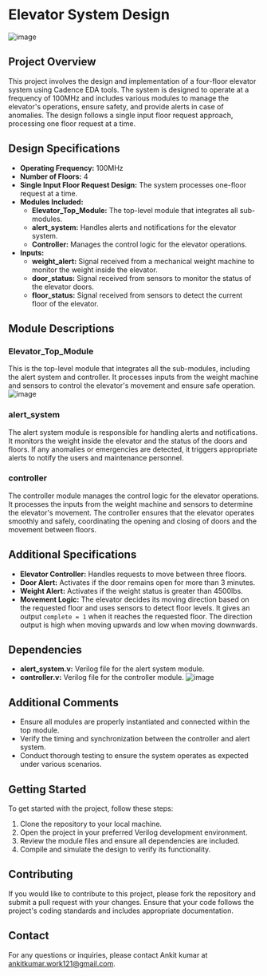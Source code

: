 # Elevator System Design
![image](https://github.com/user-attachments/assets/dc3a6757-dc8f-4beb-8002-8e3c8ae586ba)

## Project Overview
This project involves the design and implementation of a four-floor elevator system using Cadence EDA tools. The system is designed to operate at a frequency of 100MHz and includes various modules to manage the elevator's operations, ensure safety, and provide alerts in case of anomalies. The design follows a single input floor request approach, processing one floor request at a time.

## Design Specifications
- **Operating Frequency:** 100MHz
- **Number of Floors:** 4
- **Single Input Floor Request Design:** The system processes one-floor request at a time.
- **Modules Included:**
  - **Elevator_Top_Module:** The top-level module that integrates all sub-modules.
  - **alert_system:** Handles alerts and notifications for the elevator system.
  - **Controller:** Manages the control logic for the elevator operations.
- **Inputs:**
  - **weight_alert:** Signal received from a mechanical weight machine to monitor the weight inside the elevator.
  - **door_status:** Signal received from sensors to monitor the status of the elevator doors.
  - **floor_status:** Signal received from sensors to detect the current floor of the elevator.

## Module Descriptions
### Elevator_Top_Module
This is the top-level module that integrates all the sub-modules, including the alert system and controller. It processes inputs from the weight machine and sensors to control the elevator's movement and ensure safe operation.
![image](https://github.com/user-attachments/assets/7e04a4ef-9f1f-4c29-a114-3c0aacb04f43)
### alert_system
The alert system module is responsible for handling alerts and notifications. It monitors the weight inside the elevator and the status of the doors and floors. If any anomalies or emergencies are detected, it triggers appropriate alerts to notify the users and maintenance personnel.

### controller
The controller module manages the control logic for the elevator operations. It processes the inputs from the weight machine and sensors to determine the elevator's movement. The controller ensures that the elevator operates smoothly and safely, coordinating the opening and closing of doors and the movement between floors.

## Additional Specifications
- **Elevator Controller:** Handles requests to move between three floors.
- **Door Alert:** Activates if the door remains open for more than 3 minutes.
- **Weight Alert:** Activates if the weight status is greater than 4500lbs.
- **Movement Logic:** The elevator decides its moving direction based on the requested floor and uses sensors to detect floor levels. It gives an output `complete = 1` when it reaches the requested floor. The direction output is high when moving upwards and low when moving downwards.


## Dependencies
- **alert_system.v:** Verilog file for the alert system module.
- **controller.v:** Verilog file for the controller module.
![image](https://github.com/user-attachments/assets/3adcaf84-30e2-439e-8edc-6ce5fde99fec)

## Additional Comments
- Ensure all modules are properly instantiated and connected within the top module.
- Verify the timing and synchronization between the controller and alert system.
- Conduct thorough testing to ensure the system operates as expected under various scenarios.

## Getting Started
To get started with the project, follow these steps:
1. Clone the repository to your local machine.
2. Open the project in your preferred Verilog development environment.
3. Review the module files and ensure all dependencies are included.
4. Compile and simulate the design to verify its functionality.


## Contributing
If you would like to contribute to this project, please fork the repository and submit a pull request with your changes. Ensure that your code follows the project's coding standards and includes appropriate documentation.

## Contact
For any questions or inquiries, please contact Ankit kumar at ankitkumar.work121@gmail.com.

